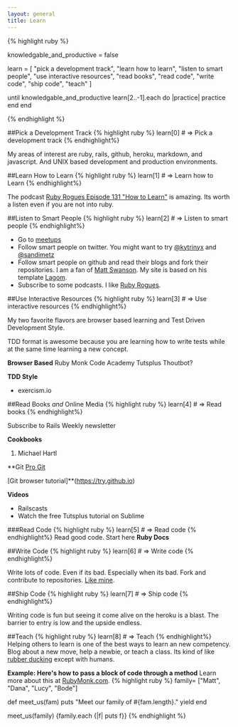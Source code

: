 ```yaml
---
layout: general
title: Learn
---
```


{% highlight ruby %}

  knowledgable_and_productive = false

  learn = [
    "pick a development track",
    "learn how to learn",
    "listen to smart people",
    "use interactive resources",
    "read books",
    "read code", 
    "write code", 
    "ship code",
    "teach"
  ]

  until knowledgable_and_productive
    learn[2..-1].each do |practice|
      practice
    end
  end

{% endhighlight %}

##Pick a Development Track
{% highlight ruby %}
learn[0] # => Pick a development track
{% endhighlight%}

  My areas of interest are ruby, rails, github, heroku, markdown, and javascript. And UNIX based development and production environments.

##Learn How to Learn
{% highlight ruby %}
learn[1] # => Learn how to Learn
{% endhighlight%}

The podcast [Ruby Rogues Episode 131 "How to Learn"](rubyrogues.com/131-rr-how-to-learn) is amazing. Its worth a listen even if you are not into ruby.

##Listen to Smart People
{% highlight ruby %}
learn[2] # => Listen to smart people
{% endhighlight%}

* Go to [meetups](www.meetup.com)
* Follow smart people on twitter. 
  You might want to try [@kytrinyx](https://twitter.com/kytrinyx) and [@sandimetz](https://twitter.com/sandimetz)
* Follow smart people on github and read their blogs and fork their repositories.  I am a fan of [Matt Swanson](http://www.mdswanson.com/). My site is based on his template [Lagom](https://github.com/swanson/lagom).
* Subscribe to some podcasts. I like [Ruby Rogues](www.rubyrogues.com).

##Use Interactive Resources
{% highlight ruby %}
learn[3] # => Use interactive resources
{% endhighlight%}

My two favorite flavors are browser based learning and Test Driven Development Style. 

TDD format is awesome because you are learning how to write tests while at the same time learning a new concept.

**Browser Based**
Ruby Monk
Code Academy
Tutsplus
Thoutbot?

**TDD Style**

* exercism.io

##Read Books _and_ Online Media
{% highlight ruby %}
learn[4] # => Read books
{% endhighlight%}

Subscribe to Rails Weekly newsletter

**Cookbooks**
1. Michael Hartl

**Git
[Pro Git](git-scm.com/book)  

[Git browser tutorial]**(https://try.github.io)

**Videos**
* Railscasts
* Watch the free Tutsplus tutorial on Sublime


###Read Code
{% highlight ruby %}
learn[5] # => Read code
{% endhighlight%}
Read good code. Start here
**Ruby Docs**

##Write Code
{% highlight ruby %}
learn[6] # => Write code
{% endhighlight%}

Write lots of code. Even if its bad. Especially when its bad.  Fork and contribute to repositories. [Like mine](https://github.com/matthewnewell).

##Ship Code
{% highlight ruby %}
learn[7] # => Ship code
{% endhighlight%}

Writing code is fun but seeing it come alive on the heroku is a blast. The barrier to entry is low and the upside endless.

##Teach
{% highlight ruby %}
learn[8] # => Teach
{% endhighlight%}
Helping others to learn is one of the best ways to learn an new competency. Blog about a new move, help a newbie, or teach a class. Its kind of like [rubber ducking](http://en.wikipedia.org/wiki/Rubber_duck_debugging) except with humans.

__Example: Here's how to pass a block of code through a method__
Learn more about this at [RubyMonk.com](https://rubymonk.com/learning/books/4-ruby-primer-ascent/chapters/18-blocks/lessons/64-blocks-procs-lambdas).
{% highlight ruby %}
family= ["Matt", "Dana", "Lucy", "Bode"]

def meet_us(fam)
  puts "Meet our family of #{fam.length}."
  yield
end

meet_us(family) {family.each {|f| puts f}}
{% endhighlight %}





